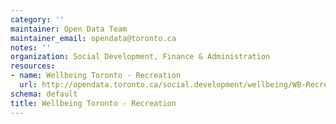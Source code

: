 ```yaml
---
category: ''
maintainer: Open Data Team
maintainer_email: opendata@toronto.ca
notes: ''
organization: Social Development, Finance & Administration
resources:
- name: Wellbeing Toronto - Recreation
  url: http://opendata.toronto.ca/social.development/wellbeing/WB-Recreation.xlsx
schema: default
title: Wellbeing Toronto - Recreation
---
```

